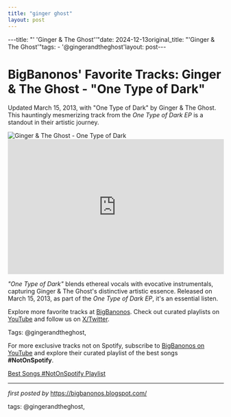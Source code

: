 ```yaml
---
title: "ginger ghost"
layout: post
---
```

---title: "' 'Ginger & The Ghost''"date: 2024-12-13original_title: "'Ginger & The Ghost'"tags:  - '@gingerandtheghost'layout: post---<!-- Post Title --><h1 >BigBanonos' Favorite Tracks: Ginger & The Ghost - "One Type of Dark"</h1> <!-- Introductory Text --><p >Updated March 15, 2013, with "One Type of Dark" by Ginger & The Ghost. This hauntingly mesmerizing track from the <em>One Type of Dark EP</em> is a standout in their artistic journey.</p> <!-- Featured Image --><div > <img src="https://images.squarespace-cdn.com/content/v1/582c03ef9f745686020daeb6/1484280335402-BNHHEU35TF0NUTK2J6B0/Screen+Shot+2017-01-13+at+3.03.15+pm.png" alt="Ginger & The Ghost - One Type of Dark" /></div> <!-- YouTube Video Embed --><div > <iframe width="100%" height="315" src="https://www.youtube.com/embed/FD78UGz3LeQ" title="Ginger And The Ghost - 'One Type Of Dark'" frameborder="0" allow="accelerometer; autoplay; encrypted-media; gyroscope; picture-in-picture; web-share" referrerpolicy="strict-origin-when-cross-origin" allowfullscreen></iframe></div> <!-- Song Information --><div > <p><em>"One Type of Dark"</em> blends ethereal vocals with evocative instrumentals, capturing Ginger & The Ghost's distinctive artistic essence. Released on March 15, 2013, as part of the <em>One Type of Dark EP</em>, it's an essential listen.</p></div> <!-- Footer Links --><div > <p>Explore more favorite tracks at <a href="https://bigbanonos.blogspot.com/" target="_blank">BigBanonos</a>. Check out curated playlists on <a href="https://www.youtube.com/@BigBanonos" target="_blank">YouTube</a> and follow us on <a href="https://x.com/bigbanonos" target="_blank">X/Twitter</a>.</p></div> <!-- Tags --><p >Tags: @gingerandtheghost,</p><!--Subscribe and Playlist Links--><div>    <p>For more exclusive tracks not on Spotify, subscribe to <a href="https://www.youtube.com/@BigBanonos" target="_blank">BigBanonos on YouTube</a> and explore their curated playlist of the best songs <strong>#NotOnSpotify</strong>.</p>    <p><a href="https://www.youtube.com/playlist?list=PLtuNtuTatqI0kFahUCbtbfenC_ET5O_tr" target="_blank">Best Songs #NotOnSpotify Playlist<br /></a></p></div><hr /><p><em>first posted by</em> <a href="https://bigbanonos.blogspot.com/" rel="noopener" target="_new">https://bigbanonos.blogspot.com/</a></p><p>tags: @gingerandtheghost,</p>